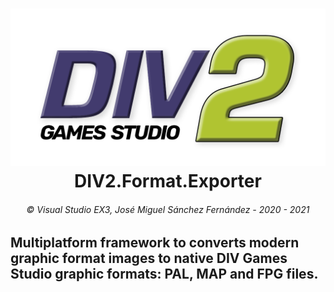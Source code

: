 <h1 align="center">
<img src="https://raw.githubusercontent.com/VisualStudioEX3/Home/master/pictures/div_games_studio/div2_logo.png" alt="DIV Games Studio 2 logo" width="512" />
<br>
DIV2.Format.Exporter</h1>

<h6 align="center">© Visual Studio EX3, José Miguel Sánchez Fernández - 2020 - 2021</h6>

## Multiplatform framework to converts modern graphic format images to native DIV Games Studio graphic formats: PAL, MAP and FPG files.
